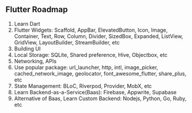 ## Flutter Roadmap

1. Learn Dart
2. Flutter Widgets: Scaffold, AppBar, ElevatedButton, Icon, Image, Container, Text, Row, Column, Divider, SizedBox, Expanded, ListView, GridView, LayoutBuilder, StreamBuilder, etc
3. Building UI
4. Local Storage: SQLite, Shared preference, Hive, Objectbox, etc
5. Networking, APIs
6. Use popular package: url_launcher, http, intl, image_picker, cached_network_image, geolocator, font_awesome_flutter, share_plus, etc
7. State Management: BLoC, Riverpod, Provider, MobX, etc
8. Learn Backend-as-a-Service(Baas): Firebase, Appwrite, Supabase
9. Alternative of Baas, Learn Custom Backend: Nodejs, Python, Go, Ruby, etc  